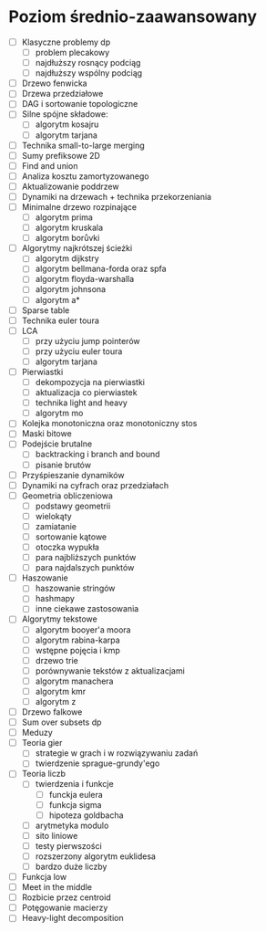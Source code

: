 # Poziom średnio-zaawansowany

- [ ] Klasyczne problemy dp
  - [ ] problem plecakowy
  - [ ] najdłuższy rosnący podciąg
  - [ ] najdłuższy wspólny podciąg
- [ ] Drzewo fenwicka
- [ ] Drzewa przedziałowe
- [ ] DAG i sortowanie topologiczne
- [ ] Silne spójne składowe:
  - [ ] algorytm kosajru
  - [ ] algorytm tarjana
- [ ] Technika small-to-large merging
- [ ] Sumy prefiksowe 2D
- [ ] Find and union
- [ ] Analiza kosztu zamortyzowanego
- [ ] Aktualizowanie poddrzew
- [ ] Dynamiki na drzewach + technika przekorzeniania
- [ ] Minimalne drzewo rozpinające
  - [ ] algorytm prima
  - [ ] algorytm kruskala
  - [ ] algorytm borůvki
- [ ] Algorytmy najkrótszej ścieżki
  - [ ] algorytm dijkstry
  - [ ] algorytm bellmana-forda oraz spfa
  - [ ] algorytm floyda-warshalla
  - [ ] algorytm johnsona
  - [ ] algorytm a*
- [ ] Sparse table
- [ ] Technika euler toura
- [ ] LCA
  - [ ] przy użyciu jump pointerów
  - [ ] przy użyciu euler toura
  - [ ] algorytm tarjana
- [ ] Pierwiastki
  - [ ] dekompozycja na pierwiastki
  - [ ] aktualizacja co pierwiastek
  - [ ] technika light and heavy
  - [ ] algorytm mo
- [ ] Kolejka monotoniczna oraz monotoniczny stos
- [ ] Maski bitowe
- [ ] Podejście brutalne
  - [ ] backtracking i branch and bound
  - [ ] pisanie brutów
- [ ] Przyśpieszanie dynamików
- [ ] Dynamiki na cyfrach oraz przedziałach
- [ ] Geometria obliczeniowa
  - [ ] podstawy geometrii
  - [ ] wielokąty
  - [ ] zamiatanie
  - [ ] sortowanie kątowe
  - [ ] otoczka wypukła
  - [ ] para najbliższych punktów
  - [ ] para najdalszych punktów
- [ ] Haszowanie
  - [ ] haszowanie stringów
  - [ ] hashmapy
  - [ ] inne ciekawe zastosowania
- [ ] Algorytmy tekstowe
  - [ ] algorytm booyer'a moora
  - [ ] algorytm rabina-karpa
  - [ ] wstępne pojęcia i kmp
  - [ ] drzewo trie
  - [ ] porównywanie tekstów z aktualizacjami
  - [ ] algorytm manachera
  - [ ] algorytm kmr
  - [ ] algorytm z
- [ ] Drzewo falkowe
- [ ] Sum over subsets dp
- [ ] Meduzy
- [ ] Teoria gier
  - [ ] strategie w grach i w rozwiązywaniu zadań
  - [ ] twierdzenie sprague-grundy'ego
- [ ] Teoria liczb
  - [ ] twierdzenia i funkcje
    - [ ] funckja eulera
    - [ ] funkcja sigma
    - [ ] hipoteza goldbacha
  - [ ] arytmetyka modulo
  - [ ] sito liniowe
  - [ ] testy pierwszości
  - [ ] rozszerzony algorytm euklidesa
  - [ ] bardzo duże liczby
- [ ] Funkcja low
- [ ] Meet in the middle
- [ ] Rozbicie przez centroid
- [ ] Potęgowanie macierzy
- [ ] Heavy-light decomposition
